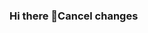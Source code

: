 ### Hi there 👋Cancel changes

<!--
**limjaehoe/limjaehoe** is a ✨ _special_ ✨ repository because its `README.md` (this file) appears on your GitHub profile.

Here are some ideas to get you started:

ㅇㅇ
<a href="버튼을 눌렀을 때 이동할 링크" target="_blank"><img src="https://img.shields.io/badge/뱃지레이블-배경색?style=뱃지모양&logo=로고&logoColor=로고색상"/></a>
![Anurag's GitHub stats](https://github-readme-stats.vercel.app/api?username=사용자ID&show_icons=true&theme=radical)
![Anurag's GitHub stats](https://github-readme-stats.vercel.app/api?username=limjaehoe&show_icons=true&theme=radical)


- 🔭 I’m currently working on ...
- 🌱 I’m currently learning ...
- 👯 I’m looking to collaborate on ...
- 🤔 I’m looking for help with ...
- 💬 Ask me about ...
- 📫 How to reach me: ...
- 😄 Pronouns: ...
- ⚡ Fun fact: ...
-->

